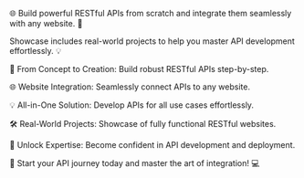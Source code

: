 🌐 Build powerful RESTful APIs from scratch and integrate them seamlessly with any website. 🚀 

Showcase includes real-world projects to help you master API development effortlessly. 💡

📌 From Concept to Creation: Build robust RESTful APIs step-by-step.

🌐 Website Integration: Seamlessly connect APIs to any website.

💡 All-in-One Solution: Develop APIs for all use cases effortlessly.

🛠️ Real-World Projects: Showcase of fully functional RESTful websites.

🎯 Unlock Expertise: Become confident in API development and deployment.

🚀 Start your API journey today and master the art of integration! 💻






